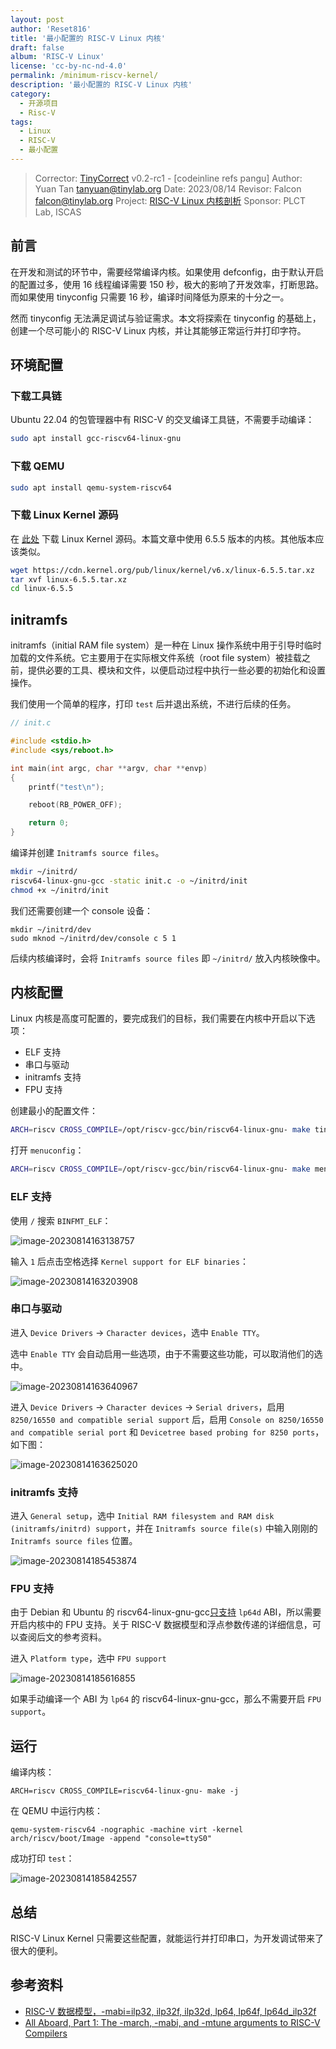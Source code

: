 ```yaml
---
layout: post
author: 'Reset816'
title: '最小配置的 RISC-V Linux 内核'
draft: false
album: 'RISC-V Linux'
license: 'cc-by-nc-nd-4.0'
permalink: /minimum-riscv-kernel/
description: '最小配置的 RISC-V Linux 内核'
category:
  - 开源项目
  - Risc-V
tags:
  - Linux
  - RISC-V
  - 最小配置
---
```


> Corrector: [TinyCorrect](https://gitee.com/tinylab/tinycorrect) v0.2-rc1 - [codeinline refs pangu]
> Author:    Yuan Tan <tanyuan@tinylab.org>
> Date:      2023/08/14
> Revisor:   Falcon <falcon@tinylab.org>
> Project:   [RISC-V Linux 内核剖析](https://gitee.com/tinylab/riscv-linux)
> Sponsor:   PLCT Lab, ISCAS


## 前言

在开发和测试的环节中，需要经常编译内核。如果使用 defconfig，由于默认开启的配置过多，使用 16 线程编译需要 150 秒，极大的影响了开发效率，打断思路。而如果使用 tinyconfig 只需要 16 秒，编译时间降低为原来的十分之一。

然而 tinyconfig 无法满足调试与验证需求。本文将探索在 tinyconfig 的基础上，创建一个尽可能小的 RISC-V Linux 内核，并让其能够正常运行并打印字符。

## 环境配置

### 下载工具链

Ubuntu 22.04 的包管理器中有 RISC-V 的交叉编译工具链，不需要手动编译：

```bash
sudo apt install gcc-riscv64-linux-gnu
```

### 下载 QEMU

```bash
sudo apt install qemu-system-riscv64
```

### 下载 Linux Kernel 源码

在 [此处][002] 下载 Linux Kernel 源码。本篇文章中使用 6.5.5 版本的内核。其他版本应该类似。

```bash
wget https://cdn.kernel.org/pub/linux/kernel/v6.x/linux-6.5.5.tar.xz
tar xvf linux-6.5.5.tar.xz
cd linux-6.5.5
```

## initramfs

initramfs（initial RAM file system）是一种在 Linux 操作系统中用于引导时临时加载的文件系统。它主要用于在实际根文件系统（root file system）被挂载之前，提供必要的工具、模块和文件，以便启动过程中执行一些必要的初始化和设置操作。

我们使用一个简单的程序，打印 `test` 后并退出系统，不进行后续的任务。

```c
// init.c

#include <stdio.h>
#include <sys/reboot.h>

int main(int argc, char **argv, char **envp)
{
    printf("test\n");

    reboot(RB_POWER_OFF);

    return 0;
}
```

编译并创建 `Initramfs source files`。

```bash
mkdir ~/initrd/
riscv64-linux-gnu-gcc -static init.c -o ~/initrd/init
chmod +x ~/initrd/init
```

我们还需要创建一个 console 设备：

```
mkdir ~/initrd/dev
sudo mknod ~/initrd/dev/console c 5 1
```

后续内核编译时，会将 `Initramfs source files` 即 `~/initrd/` 放入内核映像中。

## 内核配置

Linux 内核是高度可配置的，要完成我们的目标，我们需要在内核中开启以下选项：

- ELF 支持
- 串口与驱动
- initramfs 支持
- FPU 支持

创建最小的配置文件：

```bash
ARCH=riscv CROSS_COMPILE=/opt/riscv-gcc/bin/riscv64-linux-gnu- make tinyconfig
```

打开 `menuconfig`：

```bash
ARCH=riscv CROSS_COMPILE=/opt/riscv-gcc/bin/riscv64-linux-gnu- make menuconfig
```

### ELF 支持

使用 `/` 搜索 `BINFMT_ELF`：

![image-20230814163138757](/wp-content/uploads/2022/03/riscv-linux/images/20230814-minimum-riscv-kernel/image-20230814163138757.png)

输入 `1` 后点击空格选择 `Kernel support for ELF binaries`：

![image-20230814163203908](/wp-content/uploads/2022/03/riscv-linux/images/20230814-minimum-riscv-kernel/image-20230814163203908.png)

### 串口与驱动

进入 `Device Drivers` -> `Character devices`，选中 `Enable TTY`。

选中 `Enable TTY` 会自动启用一些选项，由于不需要这些功能，可以取消他们的选中。

![image-20230814163640967](/wp-content/uploads/2022/03/riscv-linux/images/20230814-minimum-riscv-kernel/image-20230814163640967.png)

进入 `Device Drivers` -> `Character devices` -> `Serial drivers`，启用 `8250/16550 and compatible serial support` 后，启用 `Console on 8250/16550 and compatible serial port` 和 `Devicetree based probing for 8250 ports`，如下图：

![image-20230814163625020](/wp-content/uploads/2022/03/riscv-linux/images/20230814-minimum-riscv-kernel/image-20230814163625020.png)

### initramfs 支持

进入 `General setup`，选中 `Initial RAM filesystem and RAM disk (initramfs/initrd) support`，并在 `Initramfs source file(s)` 中输入刚刚的 `Initramfs source files` 位置。

![image-20230814185453874](/wp-content/uploads/2022/03/riscv-linux/images/20230814-minimum-riscv-kernel/image-20230814185453874.png)

### FPU 支持

由于 Debian 和 Ubuntu 的 riscv64-linux-gnu-gcc[只支持][003] `lp64d` ABI，所以需要开启内核中的 FPU 支持。关于 RISC-V 数据模型和浮点参数传递的详细信息，可以查阅后文的参考资料。

进入 `Platform type`，选中 `FPU support`

![image-20230814185616855](/wp-content/uploads/2022/03/riscv-linux/images/20230814-minimum-riscv-kernel/image-20230814185616855.png)

如果手动编译一个 ABI 为 `lp64` 的 riscv64-linux-gnu-gcc，那么不需要开启 `FPU support`。

## 运行

编译内核：

```
ARCH=riscv CROSS_COMPILE=riscv64-linux-gnu- make -j
```

在 QEMU 中运行内核：

```
qemu-system-riscv64 -nographic -machine virt -kernel arch/riscv/boot/Image -append "console=ttyS0"
```

成功打印 `test`：

![image-20230814185842557](/wp-content/uploads/2022/03/riscv-linux/images/20230814-minimum-riscv-kernel/image-20230814185842557.png)

## 总结

RISC-V Linux Kernel 只需要这些配置，就能运行并打印串口，为开发调试带来了很大的便利。

## 参考资料

- [RISC-V 数据模型，-mabi=ilp32, ilp32f, ilp32d, lp64, lp64f, lp64d_ilp32f][001]
- [All Aboard, Part 1: The -march, -mabi, and -mtune arguments to RISC-V Compilers][004]

[001]: https://blog.csdn.net/zoomdy/article/details/79353313
[002]: https://cdn.kernel.org/pub/linux/kernel/v6.x/linux-6.1.45.tar.xz
[003]: https://www.mail-archive.com/debian-glibc@lists.debian.org/msg58228.html
[004]: https://www.sifive.com/blog/all-aboard-part-1-compiler-args
